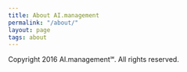 ```yaml
---
title: About AI.management
permalink: "/about/"
layout: page
tags: about
---
```


Copyright 2016 AI.management℠. All rights reserved.
